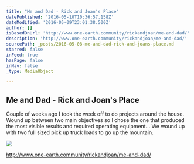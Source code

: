 ```yaml
---
title: "Me and Dad - Rick and Joan's Place"
datePublished: '2016-05-10T10:36:57.158Z'
dateModified: '2016-05-09T23:01:38.500Z'
author: []
isBasedOnUrl: 'http://www.one-earth.community/rickandjoan/me-and-dad/'
description: 'http://www.one-earth.community/rickandjoan/me-and-dad/'
sourcePath: _posts/2016-05-08-me-and-dad-rick-and-joans-place.md
starred: false
inFeed: true
hasPage: false
inNav: false
_type: MediaObject

---
```

<article style=""><h1>Me and Dad - Rick and Joan's Place</h1><p>Couple of weeks ago I took the week off to do projects around the house. Wound up between two main objectives so I chose the one that produced the most visible results and required operating equipment... We wound up with two full sized pick up truck loads to go up the mountain.</p><img src="http://www.one-earth.community/rickandjoan/wp-content/uploads/sites/11/2015/08/image21.jpg" /></article>

http://www.one-earth.community/rickandjoan/me-and-dad/
